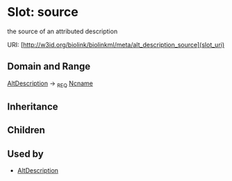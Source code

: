 # Slot: source


the source of an attributed description

URI: [http://w3id.org/biolink/biolinkml/meta/alt_description_source](slot_uri)
## Domain and Range

[AltDescription](AltDescription.md) ->  <sub>REQ</sub> [Ncname](Ncname.md)
## Inheritance

## Children

## Used by

 * [AltDescription](AltDescription.md)

